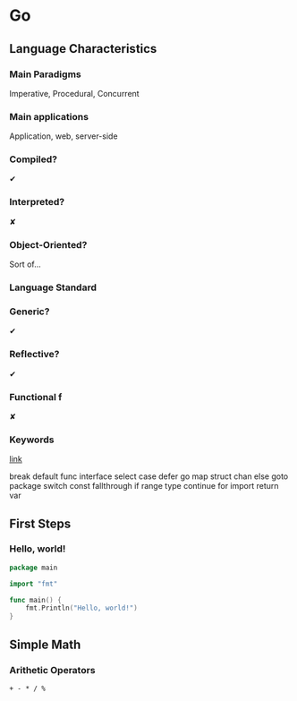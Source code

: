 # Go

## Language Characteristics

### Main Paradigms

Imperative, Procedural, Concurrent

### Main applications

Application, web, server-side 

### Compiled?

✔

### Interpreted?

✘

### Object-Oriented?

Sort of...

### Language Standard



### Generic?

✔

### Reflective?

✔

### Functional f

✘

### Keywords

[link](https://go101.org/article/keywords-and-identifiers.html)

break     default      func    interface  select
case      defer        go      map        struct
chan      else         goto    package    switch
const     fallthrough  if      range      type
continue  for          import  return     var

## First Steps

### Hello, world!
```go
package main

import "fmt"

func main() {
    fmt.Println("Hello, world!")
}
```

### 

## Simple Math

### Arithetic Operators

`+ - * / %`

